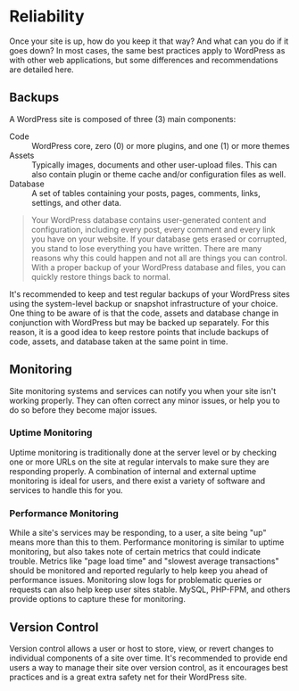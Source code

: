 # Reliability
Once your site is up, how do you keep it that way? And what can you do if it goes down? In most cases, the same best practices apply to WordPress as with other web applications, but some differences and recommendations are detailed here.

## Backups
A WordPress site is composed of three (3) main components:

<dl>
<dt>Code</dt>
	<dd>WordPress core, zero (0) or more plugins, and one (1) or more themes
</dd>
<dt>Assets</dt>
 	<dd>Typically images, documents and other user-upload files. This can also contain plugin or theme cache and/or configuration files as well.</dd>
<dt>Database</dt>		  
	<dd>A set of tables containing your posts, pages, comments, links, settings, and other data.</dd>
</dl>

> Your WordPress database contains user-generated content and configuration, including every post, every comment and every link you have on your website. If your database gets erased or corrupted, you stand to lose everything you have written. There are many reasons why this could happen and not all are things you can control. With a proper backup of your WordPress database and files, you can quickly restore things back to normal.

It's recommended to keep and test regular backups of your WordPress sites using the system-level backup or snapshot infrastructure of your choice. One thing to be aware of is that the code, assets and database change in conjunction with WordPress but may be backed up separately. For this reason, it is a good idea to keep restore points that include backups of code, assets, and database taken at the same point in time.

## Monitoring
Site monitoring systems and services can notify you when your site isn't working properly. They can often correct any minor issues, or help you to do so before they become major issues.

### Uptime Monitoring
Uptime monitoring is traditionally done at the server level or by checking one or more URLs on the site at regular intervals to make sure they are responding properly. A combination of internal and external uptime monitoring is ideal for users, and there exist a variety of software and services to handle this for you.

### Performance Monitoring
While a site's services may be responding, to a user, a site being "up" means more than this to them. Performance monitoring is similar to uptime monitoring, but also takes note of certain metrics that could indicate trouble. Metrics like "page load time" and "slowest average transactions" should be monitored and reported regularly to help keep you ahead of performance issues. Monitoring slow logs for problematic queries or requests can also help keep user sites stable. MySQL, PHP-FPM, and others provide options to capture these for monitoring.

## Version Control
Version control allows a user or host to store, view, or revert changes to individual components of a site over time. It's recommended to provide end users a way to manage their site over version control, as it encourages best practices and is a great extra safety net for their WordPress site.
